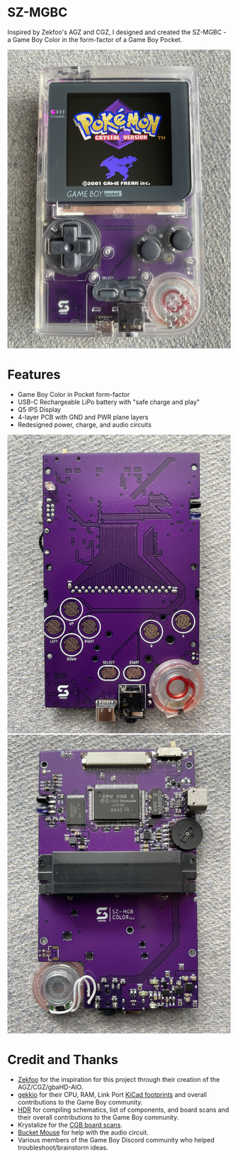 # SZ-MGBC
Inspired by Zekfoo's AGZ and CGZ, I designed and created the SZ-MGBC - a Game Boy Color in the form-factor of a Game Boy Pocket.

![](images/sz-mgbc_complete.JPEG)

# Features
- Game Boy Color in Pocket form-factor
- USB-C Rechargeable LiPo battery with "safe charge and play"
- Q5 IPS Display
- 4-layer PCB with GND and PWR plane layers
- Redesigned power, charge, and audio circuits

![](images/pcb_front.JPEG)
![](images/pcb_back.JPEG)

# Credit and Thanks

- [Zekfoo](https://github.com/Zekfoo) for the inspiration for this project through their creation of the AGZ/CGZ/gbaHD-AIO.
- [gekkio](https://gekkio.fi/) for their CPU, RAM, Link Port [KiCad footprints](https://github.com/Gekkio/gekkio-kicad-libs) and overall contributions to the Game Boy community.
- [HDR](https://martinrefseth.com/) for compiling schematics, list of components, and board scans and their overall contributions to the Game Boy community.
- Krystalize for the [CGB board scans](https://nintenfo.github.io/repository/systems/GBC/documentation/schematics/).
- [Bucket Mouse](https://mousebitelabs.com/) for help with the audio circuit.
- Various members of the Game Boy Discord community who helped troubleshoot/brainstorm ideas.

